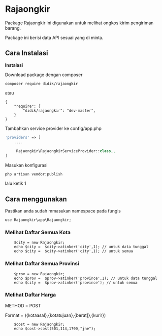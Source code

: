  
# Rajaongkir
Package Rajaongkir ini digunakan untuk melihat ongkos kirim pengiriman barang.

Package ini berisi data API sesuai yang di minta.

## Cara Instalasi 

**Instalasi**

Download package dengan composer
```
composer require didik/rajaongkir
```
atau
```
{
	"require": {
		"didik/rajaongkir": "dev-master",
	}
}
```

Tambahkan service provider ke config/app.php
```php
'providers' => [
	....
	
	 Rajaongkir\RajaongkirServiceProvider::class,,
]
```
Masukan konfigurasi 
```
php artisan vendor:publish
```
lalu ketik 1

## Cara menggunakan 

Pastikan anda sudah mmasukan namespace pada fungis
 ``` 
 use Rajaongkir\app\Rajaongkir;
```

### Melihat Daftar Semua Kota
```
    $city = new Rajaongkir;
    echo $city =  $city->atinker('city',1); // untuk data tunggal
    echo $city =  $city->atinker('city',1); // untuk semua
```
### Melihat Daftar Semua Provinsi
```
    $prov = new Rajaongkir;
    echo $prov =  $prov->atinker('province',1); // untuk data tunggal
    echo $city =  $prov->atinker('province'); // untuk semua
```

### Melihat Daftar Harga
METHOD = POST

Format = ({kotaasal},{kotatujuan},{berat]},{kurir})
```
    $cost = new Rajaongkir;
    echo $cost->cost(501,114,1700,"jne");
```